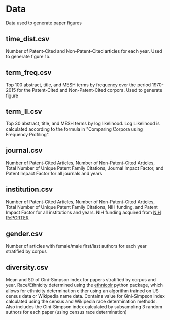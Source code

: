 # Data
Data used to generate paper figures

## time_dist.csv
Number of Patent-Cited and Non-Patent-Cited articles for each year. Used to
generate figure 1b.

## term_freq.csv
Top 100 abstract, title, and MESH terms by frequency over the period 1970-2015
for the Patent-Cited and Non-Patent-Cited corpora. Used to generate figure


## term_ll.csv
Top 30 abstract, title, and MESH terms by log likelihood. Log Likelihood
is calculated according to the formula in "Comparing Corpora using Frequency
Profiling".

## journal.csv
Number of Patent-Cited Articles,	Number of Non-Patent-Cited Articles,
Total Number of Unique Patent Family Citations,	Journal Impact Factor,
and	Patent Impact Factor for all journals and years

## institution.csv
Number of Patent-Cited Articles,	Number of Non-Patent-Cited Articles,
Total Number of Unique Patent Family Citations,	NIH funding,
and	Patent Impact Factor for all institutions and years. NIH funding
acquired from [NIH RePORTER](https://projectreporter.nih.gov/reporter.cfm)

## gender.csv
Number of articles with female/male first/last authors for each year stratified
by corpus

## diversity.csv
Mean and SD of Gini-Simpson index for papers stratified by corpus and year.
Race/Ethnicity determined using the [ethnicolr](https://github.com/appeler/ethnicolr)
python package, which allows for ethnicity determination either using an
algorithm trained on US census data or Wikipedia name data.
Contains value for Gini-Simpson index calculated using the census and
Wikipedia race determination methods. Also includes the Gini-Simpson index
calculated by subsampling 3 random authors for each paper (using census
race determination)
